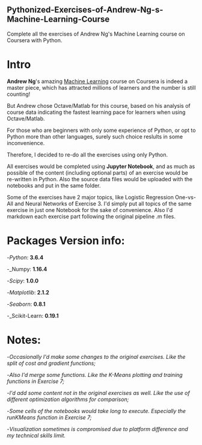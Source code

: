 ## Pythonized-Exercises-of-Andrew-Ng-s-Machine-Learning-Course
Complete all the exercises of Andrew Ng's Machine Learning course on Coursera with Python.

# Intro
**Andrew Ng**'s amazing [Machine Learning](https://www.coursera.org/learn/machine-learning) course on Coursera is indeed a master piece, which has attracted millions of learners and the number is still counting!

But Andrew chose Octave/Matlab for this course, based on his analysis of course data indicating the fastest learning pace for learners when using Octave/Matlab.

For those who are beginners with only some experience of Python, or opt to Python more than other languages, surely such choice reslults in some inconvenience.

Therefore, I decided to re-do all the exercises using only Python.

All exercises would be completed using **Jupyter Notebook**, and as much as possible of the content (including optional parts) of an exercise would be re-written in Python. Also the source data files would be uploaded with the notebooks and put in the same folder. 

Some of the exercises have 2 major topics, like Logistic Regression One-vs-All and Neural Networks of Exercise 3. I'd simply put all topics of the same exercise in just one Notebook for the sake of convenience. Also I'd markdown each exercise part following the original pipeline .m files. 

# Packages Version info:

-_Python_: **3.6.4**

-_Numpy: **1.16.4**
 
-_Scipy_: **1.0.0**

-_Matplotlib_: **2.1.2**

-_Seaborn_: **0.8.1**

-_Scikit-Learn: **0.19.1**

# Notes:

-_Occasionally I'd make some changes to the original exercises. Like the split of cost and gradient functions;_

-_Also I'd merge some functions. Like the K-Means plotting and training functions in Exercise 7;_

-_I'd add some content not in the original exercises as well. Like the use of different optimization algorithms for comparison;_

-_Some cells of the notebooks would take long to execute. Especially the runKMeans function in Exercise 7;_

-_Visualization sometimes is compromised due to platform difference and my technical skills limit._
